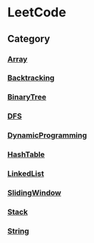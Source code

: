 # LeetCode

## Category

### [Array](https://github.com/Yoosen/LeetCode/tree/main/Array)

### [Backtracking](https://github.com/Yoosen/LeetCode/tree/main/Backtracking)

### [BinaryTree](https://github.com/Yoosen/LeetCode/tree/main/BinaryTree)

### [DFS](https://github.com/Yoosen/LeetCode/tree/main/DFS)

### [DynamicProgramming](https://github.com/Yoosen/LeetCode/tree/main/DynamicProgramming)

### [HashTable](https://github.com/Yoosen/LeetCode/tree/main/HashTable)

### [LinkedList](https://github.com/Yoosen/LeetCode/tree/main/LinkedList)

### [SlidingWindow](https://github.com/Yoosen/LeetCode/tree/main/SlidingWindow)

### [Stack](https://github.com/Yoosen/LeetCode/tree/main/Stack)

### [String](https://github.com/Yoosen/LeetCode/tree/main/String)
